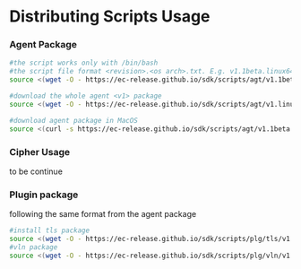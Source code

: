# Distributing Scripts Usage
### Agent Package
```bash
#the script works only with /bin/bash
#the script file format <revision>.<os arch>.txt. E.g. v1.1beta.linux64.txt
source <(wget -O - https://ec-release.github.io/sdk/scripts/agt/v1.1beta.linux64.txt)

#download the whole agent <v1> package
source <(wget -O - https://ec-release.github.io/sdk/scripts/agt/v1.linux64_pkg.txt)

#download agent package in MacOS
source <(curl -s https://ec-release.github.io/sdk/scripts/agt/v1.1beta.darwin.txt)

```
### Cipher Usage
to be continue

### Plugin package
following the same format from the agent package
```bash
#install tls package
source <(wget -O - https://ec-release.github.io/sdk/scripts/plg/tls/v1.linux64.txt)
#vln package
source <(wget -O - https://ec-release.github.io/sdk/scripts/plg/vln/v1.linux64.txt)
```
